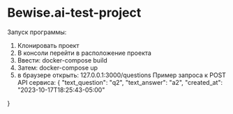 # Bewise.ai-test-project
Запуск программы:
1. Клонировать проект
2. В консоли перейти в расположение проекта
3. Ввести: docker-compose build
4. Затем: docker-compose up
5. в браузере открыть: 127.0.0.1:3000/questions
Пример запроса к POST API сервиса:
   {
    "text_question": "q2",
    "text_answer": "a2",
    "created_at": "2023-10-17T18:25:43-05:00" 

  }

